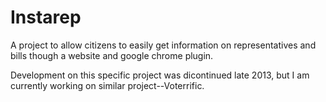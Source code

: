 Instarep
========

A project to allow citizens to easily get information on representatives and bills though a website and google chrome plugin.

Development on this specific project was dicontinued late 2013, but I am currently working on similar project--Voterrific.
